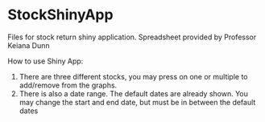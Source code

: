 # StockShinyApp
Files for stock return shiny application. Spreadsheet provided by Professor Keiana Dunn

How to use Shiny App:

  1. There are three different stocks, you may press on one or multiple to add/remove from the graphs.
  2. There is also a date range. The default dates are already shown. You may change the start and end date, but must be in between the default dates
